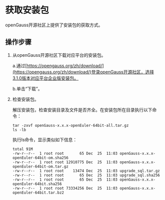 # 获取安装包<a name="ZH-CN_TOPIC_0283136484"></a>

openGauss开源社区上提供了安装包的获取方式。

## 操作步骤<a name="zh-cn_topic_0241802590_zh-cn_topic_0085434667_zh-cn_topic_0059782060_section62223956163549"></a>

1. 从openGauss开源社区下载对应平台的安装包。  

     a.通过[https://opengauss.org/zh/download/](https://opengauss.org/zh/download/)登录openGauss开源社区，选择3.1.0版本对应平台企业版安装包。

     b.单击“下载”。　　
2. 检查安装包。

    解压安装包，检查安装目录及文件是否齐全。在安装包所在目录执行以下命令：

    ```
   tar -zxvf openGauss-x.x.x-openEuler-64bit-all.tar.gz
   ls -lb
   ```

    执行ls命令，显示类似如下信息：

    ```
   total 91M
   -rw-r--r--  1 root root       65 Dec  25  11:03 openGauss-x.x.x-openEuler-64bit-om.sha256
   -rw-r--r--  1 root root 12910775 Dec  25  11:03 openGauss-x.x.x-openEuler-64bit-om.tar.gz
   -rw-r--r--  1 root root    13474 Dec  25  11:03 upgrade_sql.tar.gz
   -rw-r--r--  1 root root       65 Dec  25  11:03 upgrade_sql.sha256
   -rw-r--r--  1 root root       65 Dec  25  11:03 openGauss-x.x.x-openEuler-64bit.sha256
   -rw-r--r--  1 root root 73334256 Dec  25  11:03 openGauss-x.x.x-openEuler-64bit.tar.bz2
    ```

   

